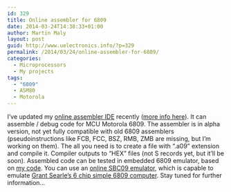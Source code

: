 ```yaml
---
id: 329
title: Online assembler for 6809
date: 2014-03-24T14:38:33+01:00
author: Martin Maly
layout: post
guid: http://www.uelectronics.info/?p=329
permalink: /2014/03/24/online-assembler-for-6809/
categories:
  - Microprocessors
  - My projects
tags:
  - "6809"
  - ASM80
  - Motorola
---
```

I&#8217;ve updated my [online assembler IDE](http://www.asm80.com) recently ([more info here](https://www.uelectronics.info/2013/12/21/online-assembler-ide-for-old-cpus/)). It can assemble / debug code for MCU Motorola 6809. The assembler is in alpha version, not yet fully compatible with old 6809 assemblers (pseudoinstructions like FCB, FCC, BSZ, RMB, ZMB are missing, but I&#8217;m working on them). The all you need is to create a file with &#8220;.a09&#8221; extension and compile it. Compiler outputs to &#8220;HEX&#8221; files (not S records yet, but it&#8217;ll be soon). Assembled code can be tested in embedded 6809 emulator, based on [my code](https://www.uelectronics.info/2014/03/09/motorola-mc6809-microprocessor-emulator-in-js/). You can use an [online SBC09 emulator](http://www.asm80.com/sbc09.html), which is capable to emulate [Grant Searle&#8217;s 6 chip simple 6809 computer](http://searle.hostei.com/grant/6809/Simple6809.html). Stay tuned for further information&#8230;